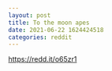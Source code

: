 ```yaml
--- 
layout: post 
title: To the moon apes 
date: 2021-06-22 1624424518 
categories: reddit 
--- 
```

https://redd.it/o65zr1